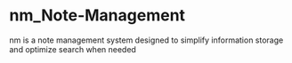 # nm_Note-Management
nm is a note management system designed to simplify information storage and optimize search when needed
